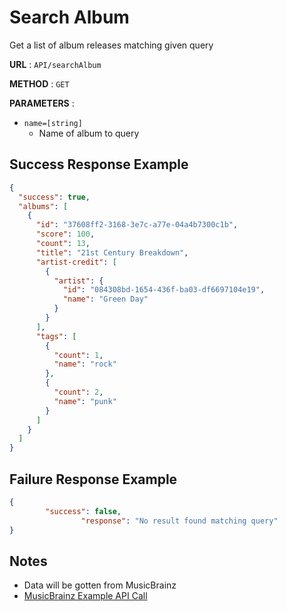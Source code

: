 # Search Album
Get a list of album releases matching given query

**URL** : `API/searchAlbum`

**METHOD** : `GET`

**PARAMETERS** : 
* `name=[string]`
	* Name of album to query

## Success Response Example
```json
{
  "success": true,
  "albums": [
    {
      "id": "37608ff2-3168-3e7c-a77e-04a4b7300c1b",
      "score": 100,
      "count": 13,
      "title": "21st Century Breakdown",
      "artist-credit": [
        {
          "artist": {
            "id": "084308bd-1654-436f-ba03-df6697104e19",
            "name": "Green Day"
          }
        }
      ],
      "tags": [
        {
          "count": 1,
          "name": "rock"
        },
        {
          "count": 2,
          "name": "punk"
        }
      ]
    }
  ]
}
```

## Failure Response Example
```json
{
		"success": false,
				"response": "No result found matching query"
}
```

## Notes
* Data will be gotten from MusicBrainz
* [MusicBrainz Example API Call](http://musicbrainz.org/ws/2/release-group/?query=%2221st%20century%20breakdown%22%20AND%20type:album&fmt=json)
